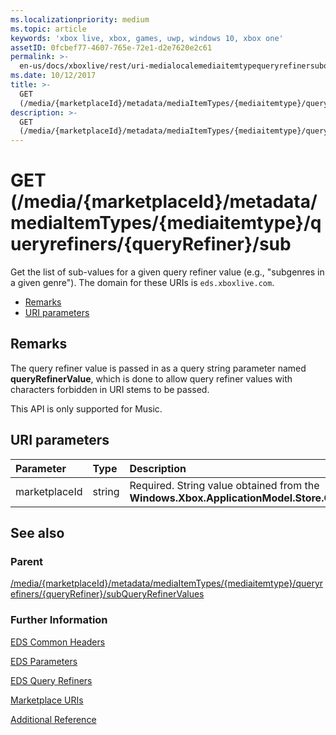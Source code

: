 ```yaml
---
ms.localizationpriority: medium
ms.topic: article
keywords: 'xbox live, xbox, games, uwp, windows 10, xbox one'
assetID: 0fcbef77-4607-765e-72e1-d2e7620e2c61
permalink: >-
  en-us/docs/xboxlive/rest/uri-medialocalemediaitemtypequeryrefinersubqueryrefinervaluesget.html
ms.date: 10/12/2017
title: >-
  GET
  (/media/{marketplaceId}/metadata/mediaItemTypes/{mediaitemtype}/queryrefiners/{queryRefiner}/subQueryRefinerValues)
description: >-
  GET
  (/media/{marketplaceId}/metadata/mediaItemTypes/{mediaitemtype}/queryrefiners/{queryRefiner}/subQueryRefinerValues)
---
```


# GET \(/media/{marketplaceId}/metadata/mediaItemTypes/{mediaitemtype}/queryrefiners/{queryRefiner}/sub

Get the list of sub-values for a given query refiner value \(e.g., "subgenres in a given genre"\). The domain for these URIs is `eds.xboxlive.com`.

* [Remarks](get-media-marketplaceid-metadata-mediaitemtypes-mediaitemtype-queryrefiners-queryrefiner-subqueryref.md#ID4EV)
* [URI parameters](get-media-marketplaceid-metadata-mediaitemtypes-mediaitemtype-queryrefiners-queryrefiner-subqueryref.md#ID4EDB)

## Remarks <a id="ID4EV"></a>

The query refiner value is passed in as a query string parameter named **queryRefinerValue**, which is done to allow query refiner values with characters forbidden in URI stems to be passed.

This API is only supported for Music.

## URI parameters <a id="ID4EDB"></a>

| Parameter | Type | Description |
| :--- | :--- | :--- |
| marketplaceId | string | Required. String value obtained from the **Windows.Xbox.ApplicationModel.Store.Configuration.MarketplaceId**. |

## See also <a id="ID4EOB"></a>

### Parent <a id="ID4EQB"></a>

[/media/{marketplaceId}/metadata/mediaItemTypes/{mediaitemtype}/queryrefiners/{queryRefiner}/subQueryRefinerValues](https://github.com/LucienHH/docs-xsapi/tree/8aaeb3d77dec37e3bd2a1d99ea913649665f2490/work-in-progress/marketplace/uri-medialocalemediaitemtypequeryrefinersubqueryrefinervalues.md)

### Further Information <a id="ID4E1B"></a>

[EDS Common Headers](https://github.com/LucienHH/docs-xsapi/tree/8aaeb3d77dec37e3bd2a1d99ea913649665f2490/additional/edscommonheaders.md)

[EDS Parameters](https://github.com/LucienHH/docs-xsapi/tree/8aaeb3d77dec37e3bd2a1d99ea913649665f2490/additional/edsparameters.md)

[EDS Query Refiners](https://github.com/LucienHH/docs-xsapi/tree/8aaeb3d77dec37e3bd2a1d99ea913649665f2490/additional/edsqueryrefiners.md)

[Marketplace URIs](https://github.com/LucienHH/docs-xsapi/tree/8aaeb3d77dec37e3bd2a1d99ea913649665f2490/work-in-progress/marketplace/atoc-reference-marketplace.md)

[Additional Reference](https://github.com/LucienHH/docs-xsapi/tree/8aaeb3d77dec37e3bd2a1d99ea913649665f2490/additional/atoc-xboxlivews-reference-additional.md)

